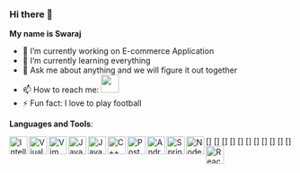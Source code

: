 ### Hi there 👋


**My name is Swaraj**

- 🔭 I’m currently working on E-commerce Application
- 🌱 I’m currently learning everything
- 💬 Ask me about anything and we will figure it out together
- 📫 How to reach me:  [<img height="32" width="32" src="https://simpleicons.org/icons/linkedin.svg" />](linkedin.com/in/swaraj-deshmukh)
- ⚡ Fun fact: I love to play football


**Languages and Tools**:

 [<img align="left" alt="IntelliJ IDEA"  height="32" width="32" src="https://simpleicons.org/icons/intellijidea.svg" />]
 [<img align="left" alt="Viual Studio Code"  height="32" width="32" src="https://simpleicons.org/icons/visualstudiocode.svg" />]
 [<img align="left" alt="Vim"  height="32" width="32" src="https://simpleicons.org/icons/vim.svg" />]
  [<img align="left" alt="Java"  height="32" width="32" src="https://simpleicons.org/icons/java.svg" />]
  [<img align="left" alt="JavaScript"  height="32" width="32" src="https://simpleicons.org/icons/javascript.svg" />]
  [<img align="left" alt="C++"  height="32" width="32" src="https://simpleicons.org/icons/cplusplus.svg" />]
  [<img align="left" alt="PostgreSql"  height="32" width="32" src="https://simpleicons.org/icons/postgresql.svg" />]
   [<img align="left" alt="Android  Studio"  height="32" width="32" src="https://simpleicons.org/icons/android.svg" />]
    [<img align="left" alt="Spring"  height="32" width="32" src="https://simpleicons.org/icons/spring.svg" />]
     [<img align="left" alt="NodeJs"  height="32" width="32" src="https://simpleicons.org/icons/node-dot-js.svg" />]
      [<img align="left" alt="ReactNative"  height="32" width="32" src="https://simpleicons.org/icons/react.svg" />]
